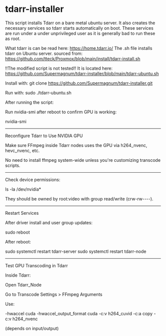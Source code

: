 # tdarr-installer
This script installs Tdarr on a bare metal ubuntu server.
It also creates the necessary services so tdarr starts automatically on boot. These services are run under a 
under unprivileged user as it is generally bad to run these as root.

What tdarr is can be read here:
https://home.tdarr.io/
The .sh file installs tdarr on Ubuntu server.
sourced from:
https://github.com/tteck/Proxmox/blob/main/install/tdarr-install.sh


!!The modified script is not tested!!
It is located here:
https://github.com/Supermagnum/tdarr-installer/blob/main/tdarr-ubuntu.sh

Install with:
git clone https://github.com/Supermagnum/tdarr-installer.git

Run with: sudo ./tdarr-ubuntu.sh

After running the script:

Run nvidia-smi after reboot to confirm GPU is working:

nvidia-smi


---
Reconfigure Tdarr to Use NVIDIA GPU

Make sure FFmpeg inside Tdarr nodes uses the GPU via h264_nvenc, hevc_nvenc, etc.

No need to install ffmpeg system-wide unless you're customizing transcode scripts.


---

Check device permissions:

ls -la /dev/nvidia*

They should be owned by root:video with group read/write (crw-rw----).


---
Restart Services

After driver install and user group updates:

sudo reboot

After reboot:

sudo systemctl restart tdarr-server
sudo systemctl restart tdarr-node


---

Test GPU Transcoding in Tdarr

Inside Tdarr:

Open Tdarr_Node

Go to Transcode Settings > FFmpeg Arguments

Use:

-hwaccel cuda -hwaccel_output_format cuda -c:v h264_cuvid -c:a copy
-c:v h264_nvenc

(depends on input/output)


